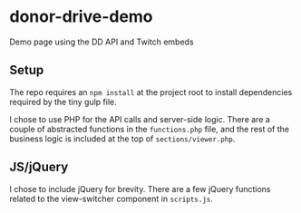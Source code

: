 # donor-drive-demo
Demo page using the DD API and Twitch embeds

## Setup
The repo requires an `npm install` at the project root to install dependencies required by  the tiny gulp file.

I chose to use PHP for the API calls and server-side logic. There are a couple of abstracted functions in the `functions.php` file, and the rest of the business logic is included at the top of `sections/viewer.php`.

## JS/jQuery
I chose to include jQuery for brevity. There are a few jQuery functions related to the view-switcher component in `scripts.js`.
